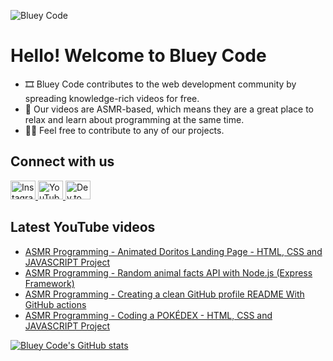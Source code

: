 ![Bluey Code](https://i.imgur.com/rBhrS8S.png)

# Hello! Welcome to Bluey Code

* 🎞 Bluey Code contributes to the web development community by spreading knowledge-rich videos for free.
* 📘 Our videos are ASMR-based, which means they are a great place to relax and learn about programming at the same time. 
* 👨‍💻 Feel free to contribute to any of our projects.

## Connect with us

<p>
    <a href="https://instagram.com/blueycode">
    <img
        src="https://raw.githubusercontent.com/rahuldkjain/github-profile-readme-generator/master/src/images/icons/Social/instagram.svg"
        alt="Instagram"
        height="30"
        width="40"
    />
    </a>
    <a href="https://www.youtube.com/@blueycode">
    <img
        src="https://raw.githubusercontent.com/rahuldkjain/github-profile-readme-generator/master/src/images/icons/Social/youtube.svg"
        alt="YouTube"
        height="30"
        width="40"
    />
    </a>
    <a href="https://dev.to/blueycode">
    <img
        src="https://raw.githubusercontent.com/rahuldkjain/github-profile-readme-generator/master/src/images/icons/Social/devto.svg"
        alt="Dev.to"
        height="30"
        width="40"
    />
    </a>
<p>

## Latest YouTube videos

<!-- YouTube video list only show up on GitHub, not on local development -->

<!-- BLOG-POST-LIST:START -->
- [ASMR Programming - Animated Doritos Landing Page - HTML, CSS and JAVASCRIPT Project](https://www.youtube.com/watch?v=wq4ZCvMiyfA)
- [ASMR Programming - Random animal facts API with Node.js &lpar;Express Framework&rpar;](https://www.youtube.com/watch?v=vY-re5SJp4k)
- [ASMR Programming - Creating a clean GitHub profile README With GitHub actions](https://www.youtube.com/watch?v=COLLcLNNm1E)
- [ASMR Programming - Coding a POKÉDEX - HTML, CSS and JAVASCRIPT Project](https://www.youtube.com/watch?v=ohYJswoGlH0)
<!-- BLOG-POST-LIST:END -->

[![Bluey Code's GitHub stats](https://github-readme-stats.vercel.app/api?username=blueycode&theme=dark&hide_border=true&show_icons=true)](https://github.com/anuraghazra/github-readme-stats)
